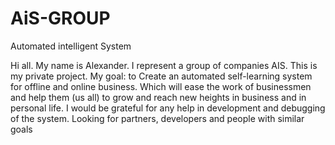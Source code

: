 # AiS-GROUP
Automated intelligent System

Hi all. 
My name is Alexander. I represent a group of companies AIS.
This is my private project. My goal: to Create an automated self-learning system for offline and online business. Which will ease the work of businessmen and help them (us all) to grow and reach new heights in business and in personal life. I would be grateful for any help in development and debugging of the system. 
Looking for partners, developers and people with similar goals
